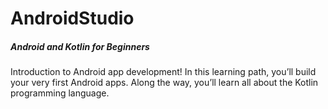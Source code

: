 # AndroidStudio

##### Android and Kotlin for Beginners
Introduction to Android app development! In this learning path, you’ll build your very first Android apps. Along the way, you’ll learn all about the Kotlin programming language.
